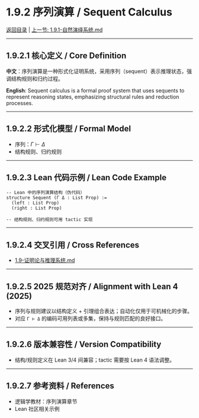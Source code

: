 # 1.9.2 序列演算 / Sequent Calculus

[返回目录](../CONTINUOUS_PROGRESS.md) | [上一节: 1.9.1-自然演绎系统.md](1.9.1-自然演绎系统.md)

---

## 1.9.2.1 核心定义 / Core Definition

**中文**：序列演算是一种形式化证明系统，采用序列（sequent）表示推理状态，强调结构规则和归约过程。

**English**: Sequent calculus is a formal proof system that uses sequents to represent reasoning states, emphasizing structural rules and reduction processes.

---

## 1.9.2.2 形式化模型 / Formal Model

- 序列：$\Gamma \vdash \Delta$
- 结构规则、归约规则

---

## 1.9.2.3 Lean 代码示例 / Lean Code Example

```lean
-- Lean 中的序列演算结构（伪代码）
structure Sequent (Γ Δ : List Prop) :=
  (left : List Prop)
  (right : List Prop)

-- 结构规则、归约规则可用 tactic 实现
```

---

## 1.9.2.4 交叉引用 / Cross References

- [1.9-证明论与推理系统.md](1.9-证明论与推理系统.md)

---

## 1.9.2.5 2025 规范对齐 / Alignment with Lean 4 (2025)

- 序列与规则建议以结构定义 + 引理组合表达；自动化仅用于可机械化的步骤。
- 对应 `Γ ⊢ Δ` 的编码可用列表或多集，保持与规则匹配的良好接口。

---

## 1.9.2.6 版本兼容性 / Version Compatibility

- 结构/规则定义在 Lean 3/4 间兼容；tactic 需要按 Lean 4 语法调整。

---

## 1.9.2.7 参考资料 / References

- 逻辑学教材：序列演算章节
- Lean 社区相关示例
